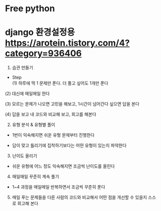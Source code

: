 # Free python
# django 환경설정용 https://arotein.tistory.com/4?category=936406

1. 습관 만들기  
- Step  
(1) 하루에 딱 1 문제만 푼다. 더 풀고 싶어도 1개만 푼다  
  
(2) 대신에 매일매일 한다  
  
(3) 모르는 문제가 나오면 고민을 해보고, 1시간이 넘어간다 싶으면 답을 본다  
  
(4) 답을 보고 내 코드와 비교해 보고, 회고를 해본다  
  
2. 유형 분석 & 유형별 풀이  
  
- 1번이 익숙해지면 쉬운 유형 문제부터 진행한다  
  
- 답이 맞고 틀리기에 집착하기보다는 어떤 유형이 있는지 파악한다  
  
3. 난이도 올리기  
  
- 쉬운 유형에 어느 정도 익숙해지면 조금씩 난이도를 올린다  
  
4. 매일매일 꾸준히 계속 풀기  
  
- 1~4 과정을 매일매일 반복하면서 조금씩 꾸준히 푼다  
  
5. 매일 푸는 문제들을 다른 사람의 코드와 비교해서 어떤 점을 개선할 수 있을지 스스로 회고해 본다  
